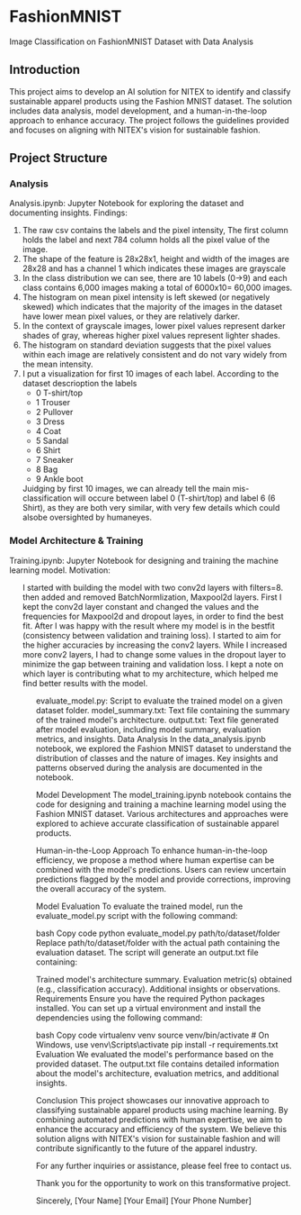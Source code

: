 # FashionMNIST
Image Classification on FashionMNIST Dataset with Data Analysis


## Introduction
This project aims to develop an AI solution for NITEX to identify and classify sustainable apparel products using the Fashion MNIST dataset. The solution includes data analysis, model development, and a human-in-the-loop approach to enhance accuracy. The project follows the guidelines provided and focuses on aligning with NITEX's vision for sustainable fashion.

## Project Structure

### Analysis
  Analysis.ipynb: Jupyter Notebook for exploring the dataset and documenting insights.
  Findings: 
  1. The raw csv contains the labels and the pixel intensity, The first column holds the label and next 784 column holds all the pixel value of the image.
  2. The shape of the feature is 28x28x1, height and width of the images are 28x28 and has a channel 1 which indicates these images are grayscale
  3. In the class distribution we can see, there are 10 labels (0->9) and each class contains 6,000 images making a total of 6000x10= 60,000 images.
  4. The histogram on mean pixel intensity is left skewed (or negatively skewed) which indicates that the majority of the images in the dataset have lower mean pixel values, or they are relatively darker.
  5. In the context of grayscale images, lower pixel values represent darker shades of gray, whereas higher pixel values represent lighter shades.
  6. The histogram on standard deviation suggests that the pixel values within each image are relatively consistent and do not vary widely from the mean intensity.
  7. I put a visualization for first 10 images of each label. According to the dataset descrioption the labels <ul>  <li>0 T-shirt/top </li> <li>1 Trouser</li> <li>2 Pullover </li> <li>3 Dress </li> <li>4 Coat </li><li>5 Sandal </li> <li>6 Shirt </li> <li>7 Sneaker </li> <li>8 Bag </li> <li>9 Ankle boot </li> </ul> Juidging by first 10 images, we can already tell the main mis-classification will occure between label 0 (T-shirt/top) and label 6 (6 Shirt), as they are both very similar, with very few details which could alsobe oversighted by humaneyes.



### Model Architecture & Training
  Training.ipynb: Jupyter Notebook for designing and training the machine learning model.
  Motivation: 
  <ul>I started with building the model with two conv2d layers with filters=8. then added and removed BatchNormlization, Maxpool2d layers. First I kept the conv2d layer constant and changed the values and the frequencies for Maxpool2d and dropout layes, in order to find the best fit. After I was happy with the result where my model is in the bestfit (consistency between validation and training loss). I started to aim for the higher accuracies by increasing the conv2 layers. While I increased more conv2 layers, I had to change some values in the dropout layer to minimize the gap between training and validation loss. I kept a note on which layer is contributing what to my architecture, which helped me find better results with the model.<ul>



evaluate_model.py: Script to evaluate the trained model on a given dataset folder.
model_summary.txt: Text file containing the summary of the trained model's architecture.
output.txt: Text file generated after model evaluation, including model summary, evaluation metrics, and insights.
Data Analysis
In the data_analysis.ipynb notebook, we explored the Fashion MNIST dataset to understand the distribution of classes and the nature of images. Key insights and patterns observed during the analysis are documented in the notebook.

Model Development
The model_training.ipynb notebook contains the code for designing and training a machine learning model using the Fashion MNIST dataset. Various architectures and approaches were explored to achieve accurate classification of sustainable apparel products.

Human-in-the-Loop Approach
To enhance human-in-the-loop efficiency, we propose a method where human expertise can be combined with the model's predictions. Users can review uncertain predictions flagged by the model and provide corrections, improving the overall accuracy of the system.

Model Evaluation
To evaluate the trained model, run the evaluate_model.py script with the following command:

bash
Copy code
python evaluate_model.py path/to/dataset/folder
Replace path/to/dataset/folder with the actual path containing the evaluation dataset.
The script will generate an output.txt file containing:

Trained model's architecture summary.
Evaluation metric(s) obtained (e.g., classification accuracy).
Additional insights or observations.
Requirements
Ensure you have the required Python packages installed. You can set up a virtual environment and install the dependencies using the following command:

bash
Copy code
virtualenv venv
source venv/bin/activate  # On Windows, use venv\Scripts\activate
pip install -r requirements.txt
Evaluation
We evaluated the model's performance based on the provided dataset. The output.txt file contains detailed information about the model's architecture, evaluation metrics, and additional insights.

Conclusion
This project showcases our innovative approach to classifying sustainable apparel products using machine learning. By combining automated predictions with human expertise, we aim to enhance the accuracy and efficiency of the system. We believe this solution aligns with NITEX's vision for sustainable fashion and will contribute significantly to the future of the apparel industry.

For any further inquiries or assistance, please feel free to contact us.

Thank you for the opportunity to work on this transformative project.

Sincerely,
[Your Name]
[Your Email]
[Your Phone Number]
